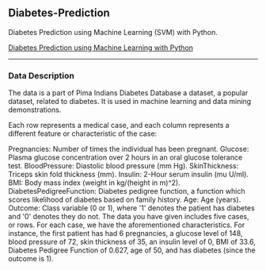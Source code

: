 ## Diabetes-Prediction

Diabetes Prediction using Machine Learning (SVM) with Python.  

[Diabetes Prediction using Machine Learning with Python](https://youtu.be/xUE7SjVx9bQ?list=PLfFghEzKVmjvuSA67LszN1dZ-Dd_pkus6)

---

### Data Description

The data is a part of Pima Indians Diabetes Database a dataset, a popular dataset, related to diabetes. It is used in machine learning and data mining demonstrations.

Each row represents a medical case, and each column represents a different feature or characteristic of the case:

Pregnancies: Number of times the individual has been pregnant.
Glucose: Plasma glucose concentration over 2 hours in an oral glucose tolerance test.
BloodPressure: Diastolic blood pressure (mm Hg).
SkinThickness: Triceps skin fold thickness (mm).
Insulin: 2-Hour serum insulin (mu U/ml).
BMI: Body mass index (weight in kg/(height in m)^2).
DiabetesPedigreeFunction: Diabetes pedigree function, a function which scores likelihood of diabetes based on family history.
Age: Age (years).
Outcome: Class variable (0 or 1), where '1' denotes the patient has diabetes and '0' denotes they do not.
The data you have given includes five cases, or rows. For each case, we have the aforementioned characteristics. For instance, the first patient has had 6 pregnancies, a glucose level of 148, blood pressure of 72, skin thickness of 35, an insulin level of 0, BMI of 33.6, Diabetes Pedigree Function of 0.627, age of 50, and has diabetes (since the outcome is 1).
